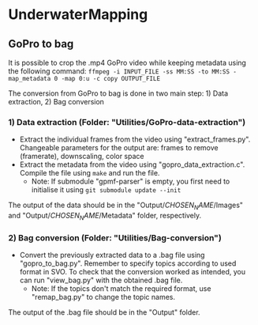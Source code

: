 # UnderwaterMapping


## GoPro to bag
It is possible to crop the .mp4 GoPro video while keeping metadata using the following command:
`ffmpeg -i INPUT_FILE -ss MM:SS -to MM:SS -map_metadata 0 -map 0:u -c copy OUTPUT_FILE`

The conversion from GoPro to bag is done in two main step: 1) Data extraction, 2) Bag conversion

### 1) Data extraction (Folder: "Utilities/GoPro-data-extraction")
- Extract the individual frames from the video using "extract_frames.py". Changeable parameters for the output are: frames to remove (framerate), downscaling, color space
- Extract the metadata from the video using "gopro_data_extraction.c". Compile the file using `make` and run the file.
    - Note: If submodule "gpmf-parser" is empty, you first need to initialise it using `git submodule update --init`

The output of the data should be in the "Output/$CHOSEN_NAME$/Images" and "Output/$CHOSEN_NAME$/Metadata" folder, respectively. 

### 2) Bag conversion (Folder: "Utilities/Bag-conversion")
- Convert the previously extracted data to a .bag file using "gopro_to_bag.py". Remember to specify topics according to used format in SVO. To check that the conversion worked as intended, you can run "view_bag.py" with the obtained .bag file.
    - Note: If the topics don't match the required format, use "remap_bag.py" to change the topic names.

The output of the .bag file should be in the "Output" folder.